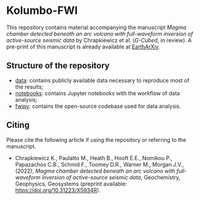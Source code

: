 # Kolumbo-FWI
This repository contains material accompanying the manuscript *Magma chamber detected beneath an arc volcano with
full-waveform inversion of active-source seismic data* by Chrapkiewicz et al. (*G-Cubed*, in review). 
A pre-print of this manuscript is already available at [EarthArXiv](https://doi.org/10.31223/X5934R).


## Structure of the repository
- [data](data): contains publicly available data necessary to reproduce most of the results;
- [notebooks](notebooks): contains Jupyter notebooks with the workflow of data analysis;
- [fwipy](fwipy): contains the open-source codebase used for data analysis.
## Citing
Please cite the following article if using the repository or referring to the manuscript.

- Chrapkiewicz K., Paulatto M., Heath B., Hooft E.E., Nomikou P., Papazachos C.B., Schmid F., Toomey D.R., Warner M., Morgan J.V.,
(2022), *Magma chamber detected beneath an arc volcano with full-waveform inversion of active-source seismic data*, Geochemistry, Geophysics, Geosystems (preprint available: https://doi.org/10.31223/X5934R).
